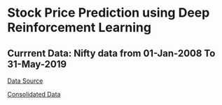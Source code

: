 # Stock Price Prediction using Deep Reinforcement Learning

## Currrent Data: Nifty data from 01-Jan-2008 To 31-May-2019

[Data Source](https://drive.google.com/drive/folders/0B8e3dtbFwQWUZ1I5dklCMmE5M2M)

[Consolidated Data](https://drive.google.com/drive/folders/1b1jiY7fVdhw_Ojj_YqNbdgSxQP5tIkRd)

